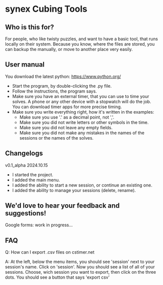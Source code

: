 # synex Cubing Tools

## Who is this for?

For people, who like twisty puzzles, and want to have a basic tool, that runs locally on their system. Because you know, where the files are stored, you can backup the manually, or move to another place very easily.

## User manual

You download the latest python: https://www.python.org/

- Start the program, by double-clicking the .py file.
- Follow the instructions, the program says.
- Make sure you have an external timer, that you can use to time your solves. A phone or any other device with a stopwatch will do the job. You can download timer apps for more precise timing.
- Make sure you write everything right, how it's written in the examples:
    - Make sure you use '.' as a decimal point, not ','.
    - Make sure you did not write letters or other symbols in the time.
    - Make sure you did not leave any empty fields.
    - Make sure you did not make any mistakes in the names of the sessions or the names of the solves.

## Changelogs

v0.1_alpha 2024.10.15
- I started the project.
- I added the main menu.
- I added the ability to start a new session, or continue an existing one.
- I added the ability to manage your sessions (delete, rename).

## We'd love to hear your feedback and suggestions!

Google forms: work in progress...

## FAQ

Q: How can I export .csv files on cstimer.net

A: At the left, below the menu items, you should see 'session' next to your session's name. Click on 'session'. Now you should see a list of all of your sessions. Choose, wich session you want to export, then click on the three dots. You should see a button that says 'export csv'


